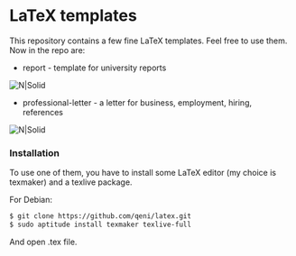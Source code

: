 # LaTeX templates



This repository contains a few fine LaTeX templates. Feel free to use them. Now in the repo are:
  - report - template for university reports


![N|Solid](https://raw.github.com/qeni/latex/master/img/report.png)

  - professional-letter - a letter for business, employment, hiring,
    references


![N|Solid](https://raw.github.com/qeni/latex/master/img/professional-letter.png)

### Installation

To use one of them, you have to install some LaTeX editor (my choice is texmaker) and a texlive package.

For Debian:

```sh
$ git clone https://github.com/qeni/latex.git
$ sudo aptitude install texmaker texlive-full
```

And open .tex file. 
